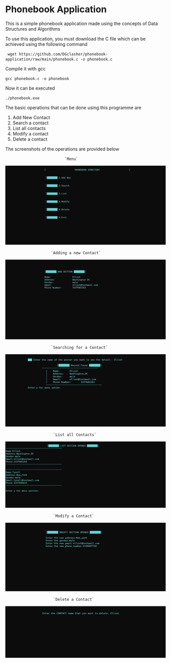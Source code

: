 # Phonebook Application

This is a simple phonebook application made using the concepts of Data Structures and Algorithms

To use this application, you must download the C file which can be achieved using the following command
  
     wget https://github.com/DGclasher/phonebook-application/raw/main/phonebook.c -o phonebook.c
  
Compile it with gcc

    gcc phonebook.c -o phonebook
   
Now it can be executed
   
    ./phonebook.exe
   
The basic operations that can be done using this programme are
  
  1. Add New Contact
  2. Search a contact
  3. List all contacts
  4. Modify a contact
  5. Delete a contact

The screenshots of the operations are provided below

                              `Menu`

<img src="https://github.com/DGclasher/phonebook-application/blob/main/img/1.jpg">

                        `Adding a new Contact`

<img src="https://github.com/DGclasher/phonebook-application/blob/main/img/2.jpg">

                        `Searching for a Contact`

<img src="https://github.com/DGclasher/phonebook-application/blob/main/img/3.jpg">

                         `List all Contacts`
                         
<img src="https://github.com/DGclasher/phonebook-application/blob/main/img/4.jpg">

                         `Modify a Contact`
                         
<img src="https://github.com/DGclasher/phonebook-application/blob/main/img/5.jpg">

                         `Delete a Contact`

<img src="https://github.com/DGclasher/phonebook-application/blob/main/img/6.jpg">
